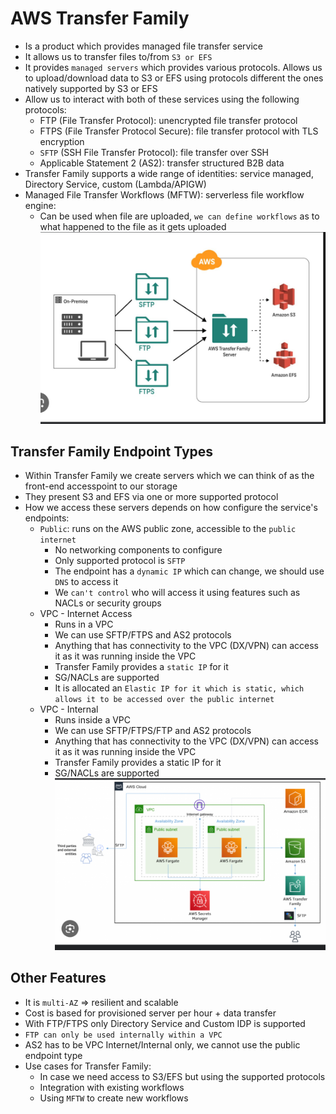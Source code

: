 # AWS Transfer Family

- Is a product which provides managed file transfer service
- It allows us to transfer files to/from `S3 or EFS`
- It provides `managed servers` which provides various protocols. Allows us to upload/download data to S3 or EFS using protocols different the ones natively supported by S3 or EFS
- Allow us to interact with both of these services using the following protocols:
    - FTP (File Transfer Protocol): unencrypted file transfer protocol
    - FTPS (File Transfer Protocol Secure): file transfer protocol with TLS encryption
    - `SFTP` (SSH File Transfer Protocol): file transfer over SSH
    - Applicable Statement 2 (AS2): transfer structured B2B data
- Transfer Family supports a wide range of identities: service managed, Directory Service, custom (Lambda/APIGW)
- Managed File Transfer Workflows (MFTW): serverless file workflow engine:
    - Can be used when file are uploaded, `we can define workflows` as to what happened to the file as it gets uploaded
![alt text](image.png)
## Transfer Family Endpoint Types

- Within Transfer Family we create servers which we can think of as the front-end accesspoint to our storage
- They present S3 and EFS via one or more supported protocol
- How we access these servers depends on how configure the service's endpoints:
    - `Public`: runs on the AWS public zone, accessible to the `public internet`
        - No networking components to configure
        - Only supported protocol is `SFTP`
        - The endpoint has a `dynamic IP` which can change, we should use `DNS` to access it
        - We `can't control` who will access it using features such as NACLs or security groups
    - VPC - Internet Access
        - Runs in a VPC
        - We can use SFTP/FTPS and AS2 protocols
        - Anything that has connectivity to the VPC (DX/VPN) can access it as it was running inside the VPC
        - Transfer Family provides a `static IP` for it
        - SG/NACLs are supported
        - It is allocated an `Elastic IP for it which is static, which allows it to be accessed over the public internet`
    - VPC - Internal
        - Runs inside a VPC
        - We can use SFTP/FTPS/FTP and AS2 protocols
        - Anything that has connectivity to the VPC (DX/VPN) can access it as it was running inside the VPC
        - Transfer Family provides a static IP for it
        - SG/NACLs are supported
![alt text](image-1.png)
## Other Features

- It is `multi-AZ` => resilient and scalable
- Cost is based for provisioned server per hour + data transfer
- With FTP/FTPS only Directory Service and Custom IDP is supported
- `FTP can only be used internally within a VPC`
- AS2 has to be VPC Internet/Internal only, we cannot use the public endpoint type
- Use cases for Transfer Family:
    - In case we need access to S3/EFS but using the supported protocols
    - Integration with existing workflows
    - Using `MFTW` to create new workflows